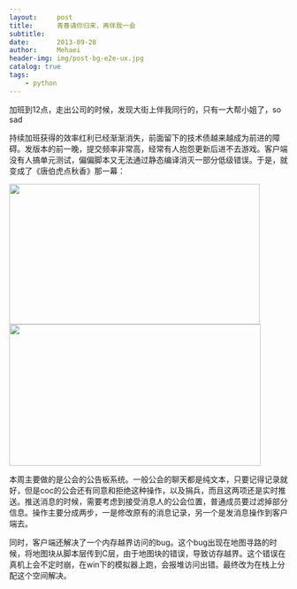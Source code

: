 ```yaml
---
layout:     post
title:      青春请你归来，再伴我一会
subtitle:   
date:       2013-09-28
author:     Mehaei
header-img: img/post-bg-e2e-ux.jpg
catalog: true
tags:
    - python
---
```

加班到12点，走出公司的时候，发现大街上伴我同行的，只有一大帮小姐了，so sad

持续加班获得的效率红利已经渐渐消失，前面留下的技术债越来越成为前进的障碍。发版本的前一晚，提交频率非常高，经常有人抱怨更新后进不去游戏。客户端没有人搞单元测试，偏偏脚本又无法通过静态编译消灭一部分低级错误。于是，就变成了《唐伯虎点秋香》那一幕：

<img src="http://images.cnitblog.com/blog/90397/201309/28180549-13696b09c42c4140ac6fd4b4a9c0619d.jpg" alt="" width="453" height="254" /><img src="http://images.cnitblog.com/blog/90397/201309/28180622-8feb1fc94f274084a66bdc4a0609c936.jpg" alt="" width="455" height="256" />

本周主要做的是公会的公告板系统。一般公会的聊天都是纯文本，只要记得记录就好，但是coc的公会还有同意和拒绝这种操作，以及捐兵，而且这两项还是实时推送。推送消息的时候，需要考虑到接受消息人的公会位置，普通成员要过滤掉部分信息。操作主要分成两步，一是修改原有的消息记录，另一个是发消息操作到客户端去。

同时，客户端还解决了一个内存越界访问的bug。这个bug出现在地图寻路的时候，将地图块从脚本层传到C层，由于地图块的错误，导致访存越界。这个错误在真机上会不定时崩，在win下的模拟器上跑，会报堆访问出错。最终改为在栈上分配这个空间解决。
